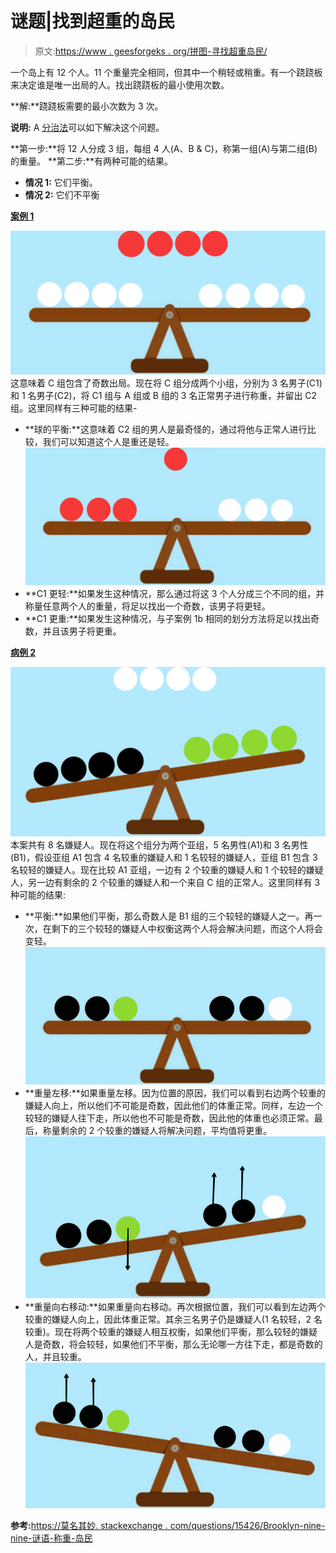 # 谜题|找到超重的岛民

> 原文:[https://www . geesforgeks . org/拼图-寻找超重岛民/](https://www.geeksforgeeks.org/puzzle-find-the-overweight-islander/)

一个岛上有 12 个人。11 个重量完全相同，但其中一个稍轻或稍重。有一个跷跷板来决定谁是唯一出局的人。找出跷跷板的最小使用次数。

**解:**跷跷板需要的最小次数为 3 次。

**说明:** A [分治法](https://www.geeksforgeeks.org/divide-and-conquer/)可以如下解决这个问题。

**第一步:**将 12 人分成 3 组，每组 4 人(A、B & C)，称第一组(A)与第二组(B)的重量。
**第二步:**有两种可能的结果。

*   **情况 1:** 它们平衡。
*   **情况 2:** 它们不平衡

<u>**案例 1**</u>

[![](img/349e80c12292fd1424b46f1059e22d1e.png)](https://media.geeksforgeeks.org/wp-content/uploads/20200721221715/PicsArt0720115426.jpg) 
这意味着 C 组包含了奇数出局。现在将 C 组分成两个小组，分别为 3 名男子(C1)和 1 名男子(C2)，将 C1 组与 A 组或 B 组的 3 名正常男子进行称重，并留出 C2 组。这里同样有三种可能的结果-

*   **球的平衡:**这意味着 C2 组的男人是最奇怪的，通过将他与正常人进行比较，我们可以知道这个人是重还是轻。
    [![](img/9336f029af423dfdbf93e546b62a6a8f.png)](https://media.geeksforgeeks.org/wp-content/uploads/20200721222424/PicsArt0721122054.jpg)
*   **C1 更轻:**如果发生这种情况，那么通过将这 3 个人分成三个不同的组，并称量任意两个人的重量，将足以找出一个奇数，该男子将更轻。
*   **C1 更重:**如果发生这种情况，与子案例 1b 相同的划分方法将足以找出奇数，并且该男子将更重。

<u>**病例 2**</u>

[![](img/d44a602fb0640637a39f9cd596a4ebbe.png)](https://media.geeksforgeeks.org/wp-content/uploads/20200721221937/PicsArt0721120459.jpg) 
本案共有 8 名嫌疑人。现在将这个组分为两个亚组，5 名男性(A1)和 3 名男性(B1)，假设亚组 A1 包含 4 名较重的嫌疑人和 1 名较轻的嫌疑人，亚组 B1 包含 3 名较轻的嫌疑人。现在比较 A1 亚组，一边有 2 个较重的嫌疑人和 1 个较轻的嫌疑人，另一边有剩余的 2 个较重的嫌疑人和一个来自 C 组的正常人。这里同样有 3 种可能的结果:

*   **平衡:**如果他们平衡，那么奇数人是 B1 组的三个较轻的嫌疑人之一。再一次，在剩下的三个较轻的嫌疑人中权衡这两个人将会解决问题，而这个人将会变轻。
    [![](img/eef6ad1b595cbb15c776687cd87b3439.png)](https://media.geeksforgeeks.org/wp-content/uploads/20200721225525/PicsArt0721104315.jpg)
*   **重量左移:**如果重量左移。因为位置的原因，我们可以看到右边两个较重的嫌疑人向上，所以他们不可能是奇数，因此他们的体重正常。同样，左边一个较轻的嫌疑人往下走，所以他也不可能是奇数，因此他的体重也必须正常。最后，称量剩余的 2 个较重的嫌疑人将解决问题，平均值将更重。
    [![](img/8ba94f35dc4b048ce11d65464bb1c562.png)](https://media.geeksforgeeks.org/wp-content/uploads/20200721225526/PicsArt0721104933.jpg)
*   **重量向右移动:**如果重量向右移动。再次根据位置，我们可以看到左边两个较重的嫌疑人向上，因此体重正常。其余三名男子仍是嫌疑人(1 名较轻，2 名较重)。现在将两个较重的嫌疑人相互权衡，如果他们平衡，那么较轻的嫌疑人是奇数，将会较轻，如果他们不平衡，那么无论哪一方往下走，都是奇数的人，并且较重。
    [![](img/94be9432af46cddf8bcd097732595d22.png)](https://media.geeksforgeeks.org/wp-content/uploads/20200721225529/PicsArt0721105300.jpg)

**参考:**[https://莫名其妙. stackexchange . com/questions/15426/Brooklyn-nine-nine-谜语-称重-岛民](https://puzzling.stackexchange.com/questions/15426/brooklyn-nine-nine-riddle-weighing-islanders)